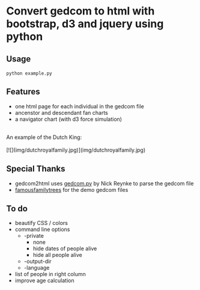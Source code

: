 # Convert gedcom to html with bootstrap, d3 and jquery using python
## Usage
```
python example.py
```
## Features
- one html page for each individual in the gedcom file
- ancenstor and descendant fan charts
- a navigator chart (with d3 force simulation)
<br>
An example of the Dutch King:<br><br>
[![](img/dutchroyalfamily.jpg)](img/dutchroyalfamily.jpg) 

## Special Thanks
- gedcom2html uses [gedcom.py](https://github.com/nickreynke/python-gedcom) by Nick Reynke to parse the gedcom file
- [famousfamilytrees](http://famousfamilytrees.blogspot.com/?m=1) for the demo gedcom files
## To do
- beautify CSS / colors
- command line options
   * -private
      * none
      * hide dates of people alive
      * hide all people alive
   * -output-dir
   * -language
- list of people in right column
- improve age calculation
